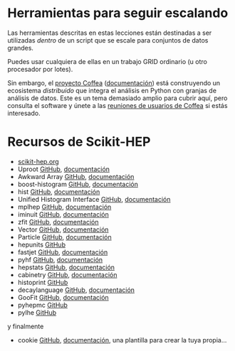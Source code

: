 # Herramientas para seguir escalando

Las herramientas descritas en estas lecciones están destinadas a ser utilizadas *dentro* de un script que se escale para conjuntos de datos grandes.

Puedes usar cualquiera de ellas en un trabajo GRID ordinario (u otro procesador por lotes).

Sin embargo, el [proyecto Coffea](https://github.com/CoffeaTeam) ([documentación](https://coffeateam.github.io/coffea/)) está construyendo un ecosistema *distribuido* que integra el análisis en Python con granjas de análisis de datos. Este es un tema demasiado amplio para cubrir aquí, pero consulta el software y únete a las [reuniones de usuarios de Coffea](https://indico.cern.ch/category/11674/) si estás interesado.

# Recursos de Scikit-HEP

- [scikit-hep.org](https://scikit-hep.org)
- Uproot [GitHub](https://github.com/scikit-hep/uproot5), [documentación](https://uproot.readthedocs.io)
- Awkward Array [GitHub](https://github.com/scikit-hep/awkward-1.0), [documentación](https://awkward-array.org)
- boost-histogram [GitHub](https://github.com/scikit-hep/boost-histogram), [documentación](https://boost-histogram.readthedocs.io)
- hist [GitHub](https://github.com/scikit-hep/hist), [documentación](https://hist.readthedocs.io)
- Unified Histogram Interface [GitHub](https://github.com/scikit-hep/uhi), [documentación](https://uhi.readthedocs.io)
- mplhep [GitHub](https://github.com/scikit-hep/mplhep), [documentación](https://mplhep.readthedocs.io)
- iminuit [GitHub](https://github.com/scikit-hep/iminuit), [documentación](https://iminuit.readthedocs.io)
- zfit [GitHub](https://github.com/zfit/zfit), [documentación](https://zfit.readthedocs.io)
- Vector [GitHub](https://github.com/scikit-hep/vector), [documentación](https://vector.readthedocs.io)
- Particle [GitHub](https://github.com/scikit-hep/particle), [documentación](https://github.com/scikit-hep/particle/blob/master/notebooks/ParticleDemo.ipynb)
- hepunits [GitHub](https://github.com/scikit-hep/hepunits)
- fastjet [GitHub](https://github.com/scikit-hep/fastjet), [documentación](https://fastjet.readthedocs.io)
- pyhf [GitHub](https://github.com/scikit-hep/pyhf), [documentación](https://pyhf.readthedocs.io)
- hepstats [GitHub](https://github.com/scikit-hep/hepstats), [documentación](https://scikit-hep.org/hepstats)
- cabinetry [GitHub](https://github.com/scikit-hep/cabinetry), [documentación](https://iris-hep.org/projects/cabinetry.html)
- histoprint [GitHub](https://github.com/scikit-hep/histoprint)
- decaylanguage [GitHub](https://github.com/scikit-hep/decaylanguage), [documentación](https://github.com/scikit-hep/decaylanguage/blob/master/notebooks/DecayLanguageDemo.ipynb)
- GooFit [GitHub](https://github.com/GooFit/GooFit), [documentación](https://goofit.github.io/)
- pyhepmc [GitHub](https://github.com/scikit-hep/pyhepmc)
- pylhe [GitHub](https://github.com/scikit-hep/pylhe)

y finalmente

- cookie [GitHub](https://github.com/scientific-python/cookie), [documentación](https://learn.scientific-python.org/development), una plantilla para crear la tuya propia...